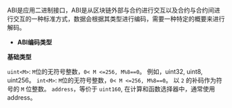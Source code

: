 ABI是应用二进制接口，ABI是从区块链外部与合约进行交互以及合约与合约间进行交互的一种标准方式，数据会根据其类型进行编码，需要一种特定的概要来进行解码。

- **ABI编码类型**

**基础类型**

`uint<M>`: `M`位的无符号整数，`0< M <=256, M%8==0`。 例如，uint32, uint8, uint256。
`int<M>`: `M`位的无符号整数，`0< M <=256, M%8==0`。 以 `2` 的补码作为符号的 `M` 位整数。
`address`，等价于 `uint160`, 在计算和函数选择器中，通常使用address。
